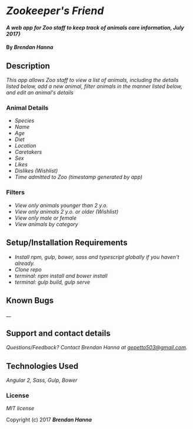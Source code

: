 # _Zookeeper's Friend_

#### _A web app for Zoo staff to keep track of animals care information, July 2017}_

#### By _**Brendan Hanna**_

## Description

_This app allows Zoo staff to view a list of animals, including the details listed below, add a new animal, filter animals in the manner listed below, and edit an animal's details_

### Animal Details
* _Species_
* _Name_
* _Age_
* _Diet_
* _Location_
* _Caretakers_
* _Sex_
* _Likes_
* _Dislikes_
_(Wishlist)_
* _Time admitted to Zoo (timestamp generated by app)_

### Filters
* _View only animals younger than 2 y.o._
* _View only animals 2 y.o. or older_
_(Wishlist)_
* _View only male or female_
* _View animals by category_

## Setup/Installation Requirements
* _Install npm, gulp, bower, sass and typescript globally if you haven't already._
* _Clone repo_
* _terminal: npm install and bower install_
* _terminal: gulp build, gulp serve_


## Known Bugs

__

## Support and contact details

_Questions/Feedback?  Contact Brendan Hanna at gepetto503@gmail.com._

## Technologies Used

_Angular 2, Sass, Gulp, Bower_

### License

*MIT license*

Copyright (c) 2017 **_Brendan Hanna_**
